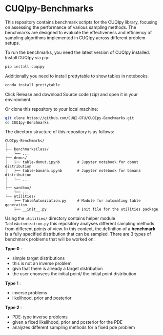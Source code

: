 # CUQIpy-Benchmarks

This repository contains benchmark scripts for the CUQIpy library, focusing on assessing the performance of various sampling methods. The benchmarks are designed to evaluate the effectiveness and efficiency of sampling algorithms implemented in CUQIpy across different problem setups.


To run the benchmarks, you need the latest version of CUQIpy installed. Install CUQIpy via pip:

```bash
pip install cuqipy
```
Additionally you need to install prettytable to show tables in notebooks.

```bash
conda install prettytable
```
Click Release and download Source code (zip) and open it in your environment.

Or clone this repository to your local machine:

```bash
git clone https://github.com/CUQI-DTU/CUQIpy-Benchmarks.git
cd CUQIpy-Benchmarks
```

The directory structure of this repository is as follows:

```plaintext
CUQIpy-Benchmarks/
│
├── benchmarksClass/
    └── ...
├── demos/
│   ├── table-donut.ipynb        # Jupyter notebook for donut distribution
│   ├── table-banana.ipynb       # Jupyter notebook for banana distribution
│   └── ...
│
├── sandbox/
    └── ...
└── utilities/
    ├── TableAutomization.py     # Module for automating table generation
    ├── __init__.py              # Init file for the utilities package
```
Using the `utilities/` directory contains helper module `TableAutomization.py` this repository analyses different sampling methods from different points of view. 
In this context, the definition of a __benchmark__ is a fully specified distribution that can be sampled. There are 3 types of benchmark problems that will be worked on:

__Type 0__ : 
- simple target distributions
- this is not an inverse problem
- givn that there is already a target distribution
- the user choosees the initial point/ the initial point distribution


__Type 1__ :
- inverse problems
- likelihood, prior and  posterior



__Type 2__ :
- PDE-type inverse problems
- given a fixed likelihood, prior and posterior for the PDE
- analyzes different sampling methods for a fixed pde problem




